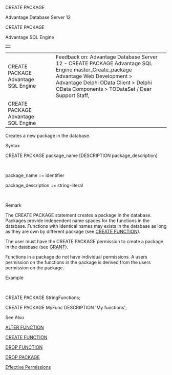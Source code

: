 CREATE PACKAGE




Advantage Database Server 12  

CREATE PACKAGE

Advantage SQL Engine

|  |
| --- |
|  |

|  |  |  |  |  |
| --- | --- | --- | --- | --- |
| CREATE PACKAGE  Advantage SQL Engine |  |  | Feedback on: Advantage Database Server 12 - CREATE PACKAGE Advantage SQL Engine master\_Create\_package Advantage Web Development > Advantage Delphi OData Client > Delphi OData Components > TODataSet / Dear Support Staff, |  |
| CREATE PACKAGE  Advantage SQL Engine |  |  |  |  |

Creates a new package in the database.

Syntax

CREATE PACKAGE package\_name [DESCRIPTION package\_description]

 

package\_name ::= identifier

package\_description ::= string-literal

 

Remark

The CREATE PACKAGE statement creates a package in the database. Packages provide independent name spaces for the functions in the database. Functions with identical names may exists in the database as long as they are own by different package (see [CREATE FUNCTION](master_create_function.htm)).

The user must have the CREATE PACKAGE permission to create a package in the database (see [GRANT](master_grant.htm)).

Functions in a package do not have individual permissions. A users permission on the functions in the package is derived from the users permission on the package.

Example

 

CREATE PACKAGE StringFunctions;

CREATE PACKAGE MyFunc DESCRIPTION 'My functions';

See Also

[ALTER FUNCTION](master_alter_function.htm)

[CREATE FUNCTION](master_create_function.htm)

[DROP FUNCTION](master_drop_function.htm)

[DROP PACKAGE](master_drop_package.htm)

[Effective Permissions](master_effective_permissions_vs_explicit_permissions.htm)